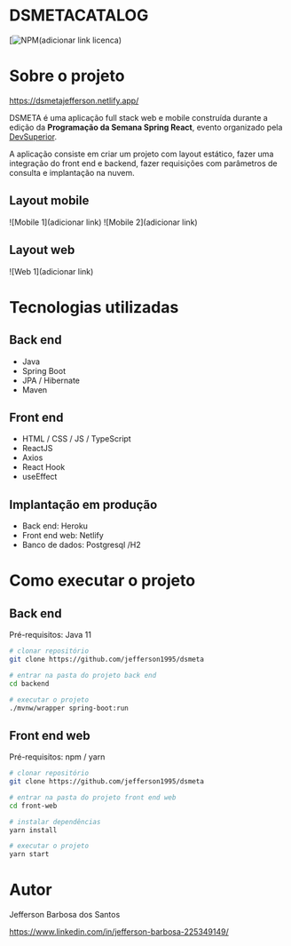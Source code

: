 # DSMETACATALOG
[![NPM](https://img.shields.io/npm/l/react)(adicionar link licenca) 

# Sobre o projeto

https://dsmetajefferson.netlify.app/

DSMETA é uma aplicação full stack web e mobile construída durante a edição da **Programação da Semana Spring React**, evento organizado pela [DevSuperior](https://devsuperior.com "Site da DevSuperior").

A aplicação consiste em criar um projeto com layout estático, fazer uma integração do front end e backend, fazer requisições com parâmetros de consulta e implantação na nuvem. 

## Layout mobile
![Mobile 1](adicionar link) ![Mobile 2](adicionar link)

## Layout web
![Web 1](adicionar link)



# Tecnologias utilizadas
## Back end
- Java
- Spring Boot
- JPA / Hibernate
- Maven
## Front end
- HTML / CSS / JS / TypeScript
- ReactJS
- Axios
- React Hook
- useEffect
## Implantação em produção
- Back end: Heroku
- Front end web: Netlify
- Banco de dados: Postgresql /H2

# Como executar o projeto

## Back end
Pré-requisitos: Java 11

```bash
# clonar repositório
git clone https://github.com/jefferson1995/dsmeta

# entrar na pasta do projeto back end
cd backend

# executar o projeto
./mvnw/wrapper spring-boot:run
```

## Front end web
Pré-requisitos: npm / yarn

```bash
# clonar repositório
git clone https://github.com/jefferson1995/dsmeta

# entrar na pasta do projeto front end web
cd front-web

# instalar dependências
yarn install

# executar o projeto
yarn start
```

# Autor

Jefferson Barbosa dos Santos

https://www.linkedin.com/in/jefferson-barbosa-225349149/
